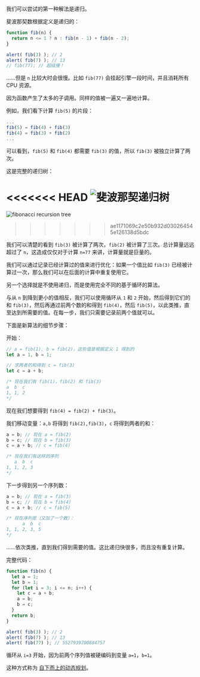 我们可以尝试的第一种解法是递归。

斐波那契数根据定义是递归的：

```js run
function fib(n) {
  return n <= 1 ? n : fib(n - 1) + fib(n - 2);
}

alert( fib(3) ); // 2
alert( fib(7) ); // 13
// fib(77); // 超级慢！
```

……但是 `n` 比较大时会很慢。比如 `fib(77)` 会挂起引擎一段时间，并且消耗所有 CPU 资源。

因为函数产生了太多的子调用。同样的值被一遍又一遍地计算。

例如，我们看下计算 `fib(5)` 的片段：

```js no-beautify
...
fib(5) = fib(4) + fib(3)
fib(4) = fib(3) + fib(2)
...
```

可以看到，`fib(5)` 和 `fib(4)` 都需要 `fib(3)` 的值，所以 `fib(3)` 被独立计算了两次。

这是完整的递归树：

<<<<<<< HEAD
![斐波那契递归树](fibonacci-recursion-tree.svg)
=======
![fibonacci recursion tree](fibonacci-recursion-tree.svg)
>>>>>>> ae1171069c2e50b932d030264545e126138d5bdc

我们可以清楚的看到 `fib(3)` 被计算了两次，`fib(2)` 被计算了三次。总计算量远远超过了 `n`，这造成仅仅对于计算 `n=77` 来讲，计算量就是巨量的。

我们可以通过记录已经计算过的值来进行优化：如果一个值比如 `fib(3)` 已经被计算过一次，那么我们可以在后面的计算中重复使用它。

另一个选择就是不使用递归，而是使用完全不同的基于循环的算法。

与从 `n` 到降到更小的值相反，我们可以使用循环从 `1` 和 `2` 开始，然后得到它们的和 `fib(3)`，然后再通过前两个数的和得到 `fib(4)`，然后 `fib(5)`，以此类推，直至达到所需要的值。在每一步，我们只需要记录前两个值就可以。

下面是新算法的细节步骤：

开始：

```js
// a = fib(1), b = fib(2)，这些值是根据定义 1 得到的
let a = 1, b = 1;

// 求两者的和得到 c = fib(3)
let c = a + b;

/* 现在我们有 fib(1)，fib(2) 和 fib(3)
a  b  c
1, 1, 2
*/
```

现在我们想要得到 `fib(4) = fib(2) + fib(3)`。

我们移动变量：`a,b` 将得到 `fib(2),fib(3)`，`c` 将得到两者的和：

```js no-beautify
a = b; // 现在 a = fib(2)
b = c; // 现在 b = fib(3)
c = a + b; // c = fib(4)

/* 现在我们有这样的序列
   a  b  c
1, 1, 2, 3
*/
```

下一步得到另一个序列数：

```js no-beautify
a = b; // 现在 a = fib(3)
b = c; // 现在 b = fib(4)
c = a + b; // c = fib(5)

/* 现在序列是（又加了一个数）：
      a  b  c
1, 1, 2, 3, 5
*/
```

……依次类推，直到我们得到需要的值。这比递归快很多，而且没有重复计算。

完整代码：

```js run
function fib(n) {
  let a = 1;
  let b = 1;
  for (let i = 3; i <= n; i++) {
    let c = a + b;
    a = b;
    b = c;
  }
  return b;
}

alert( fib(3) ); // 2
alert( fib(7) ); // 13
alert( fib(77) ); // 5527939700884757
```

循环从 `i=3` 开始，因为前两个序列值被硬编码到变量 `a=1`，`b=1`。

这种方式称为 [自下而上的动态规划](https://en.wikipedia.org/wiki/Dynamic_programming)。
